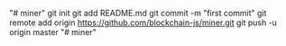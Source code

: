 "# miner"  git init git add README.md git commit -m "first commit" git remote add origin https://github.com/blockchain-js/miner.git git push -u origin master
"# miner" 
